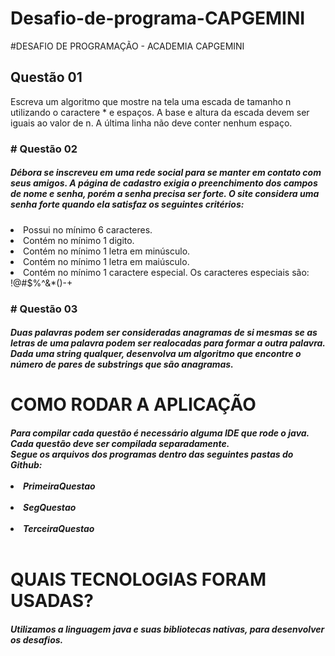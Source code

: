 # Desafio-de-programa-CAPGEMINI
      
      
#DESAFIO DE PROGRAMAÇÃO - ACADEMIA CAPGEMINI
           
            
## Questão 01
Escreva um algoritmo que mostre na tela uma escada de tamanho n utilizando o caractere * e espaços. A base e altura da escada devem ser iguais ao valor de n. A última linha não deve conter nenhum espaço.
            
           
      

<h3># Questão 02</h3>
<h5>Débora se inscreveu em uma rede social para se manter em contato com seus amigos. A página de cadastro exigia o preenchimento dos campos de nome e senha, porém a senha precisa ser forte. O site considera uma senha forte quando ela satisfaz os seguintes critérios:
</h5>
<li>
Possui no mínimo 6 caracteres.
</li>
<li>
Contém no mínimo 1 digito.
</li>
<li>
Contém no mínimo 1 letra em minúsculo.
</li>
<li>
Contém no mínimo 1 letra em maiúsculo.
</li>
<li>
Contém no mínimo 1 caractere especial. Os caracteres especiais são: !@#$%^&*()-+
</li>




<h3># Questão 03</h3>
<h5>
Duas palavras podem ser consideradas anagramas de si mesmas se as letras de uma palavra podem ser realocadas para formar a outra palavra. Dada uma string qualquer, desenvolva um algoritmo que encontre o número de pares de substrings que são anagramas.
</h5>



<h1>COMO RODAR A APLICAÇÃO</h1>

<h5>
Para compilar cada questão é necessário alguma IDE que rode o java.<br>
Cada questão deve ser compilada separadamente.<br>
Segue os arquivos dos programas dentro das seguintes pastas do Github:<br><br>
<li>PrimeiraQuestao</li><br>
<li>SegQuestao</li><br>
<li>TerceiraQuestao</li><br>
</h5>



<h1>QUAIS TECNOLOGIAS FORAM USADAS?</h1>


<h5>
Utilizamos a linguagem java e suas bibliotecas nativas, para desenvolver os desafios.
</h5>




